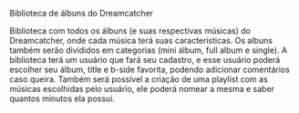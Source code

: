 Biblioteca de álbuns do Dreamcatcher

Biblioteca com todos os álbuns (e suas respectivas músicas) do Dreamcatcher, onde cada música terá suas características. Os albuns também serão divididos em categorias (mini álbum, full album e single).
A biblioteca terá um usuário que fará seu cadastro, e esse usuário poderá escolher seu álbum, title e b-side favorita, podendo adicionar comentários caso queira.
Também será possível a criação de uma playlist com as músicas escolhidas pelo usuário, ele poderá nomear a mesma e saber quantos minutos ela possui.